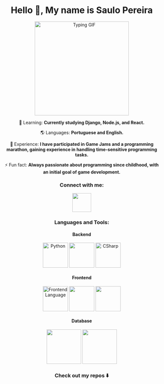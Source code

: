 <h1 align="center">Hello 👋, My name is Saulo Pereira</h1>

<div align="center">
  <img src="https://user-images.githubusercontent.com/74038190/216656977-ef584e23-480a-4d1c-8c3f-7d045910ddc9.gif" alt="Typing GIF" width="300" height="300" />
</div>

<p align="center">🌱 Learning: <strong>Currently studying Django, Node.js, and React.</strong></p>
<p align="center">🌎 Languages: <strong>Portuguese and English.</strong></p>
<p align="center">📄 Experience: <strong>I have participated in Game Jams and a programming marathon, gaining experience in handling time-sensitive programming tasks.</strong></p>
<p align="center">⚡ Fun fact: <strong>Always passionate about programming since childhood, with an initial goal of game development.</strong></p>

<h3 align="center">Connect with me:</h3>
<p align="center">
  <a href="https://www.linkedin.com/in/saulo-pereira-jesus/" target="_blank" rel="noreferrer">
    <img src="https://cdn.jsdelivr.net/gh/devicons/devicon@latest/icons/linkedin/linkedin-original.svg" width="60" height="60"/>
  </a>
</p>

<h3 align="center">Languages and Tools:</h3>

<h4 align="center">Backend</h4>
<p align="center">
  <img src="https://user-images.githubusercontent.com/74038190/212257472-08e52665-c503-4bd9-aa20-f5a4dae769b5.gif" alt="Python" width="80" height="80"/>
  <img src="https://cdn.jsdelivr.net/gh/devicons/devicon@latest/icons/django/django-plain.svg" width="80" height="80"/>
  <img src="https://cdn.jsdelivr.net/gh/devicons/devicon@latest/icons/csharp/csharp-original.svg" alt="CSharp" width="80" height="80"/>
</p>

<h4 align="center">Frontend</h4>
<p align="center">
  <img src="https://user-images.githubusercontent.com/74038190/212257454-16e3712e-945a-4ca2-b238-408ad0bf87e6.gif" alt="Frontend Language" width="80" height="80"/>
  <img src="https://cdn.jsdelivr.net/gh/devicons/devicon@latest/icons/html5/html5-original-wordmark.svg" width="80" height="80"/>
  <img src="https://cdn.jsdelivr.net/gh/devicons/devicon@latest/icons/css3/css3-original-wordmark.svg" width="80" height="80"/>
</p>

<h4 align="center">Database</h4>
<p align="center">
  <img src="https://cdn.jsdelivr.net/gh/devicons/devicon@latest/icons/mysql/mysql-original-wordmark.svg" width="110" height="110" />
<img src="https://cdn.jsdelivr.net/gh/devicons/devicon@latest/icons/sqlite/sqlite-original-wordmark.svg" width="110" height="110"/>
</p>

<h3 align="center">Check out my repos ⬇️</h3>
